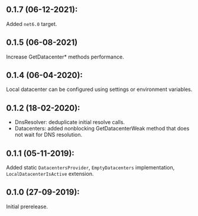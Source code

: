 ## 0.1.7 (06-12-2021):

Added `net6.0` target.

## 0.1.5 (06-08-2021)

Increase GetDatacenter* methods performance.

## 0.1.4 (06-04-2020):

Local datacenter can be configured using settings or environment variables.

## 0.1.2 (18-02-2020):

- DnsResolver: deduplicate initial resolve calls.
- Datacenters: added nonblocking GetDatacenterWeak method that does not wait for DNS resolution.

## 0.1.1 (05-11-2019):

Added static `DatacentersProvider`, `EmptyDatacenters` implementation, `LocalDatacenterIsActive` extension.

## 0.1.0 (27-09-2019): 

Initial prerelease.